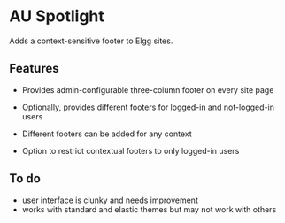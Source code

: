 AU Spotlight
============

Adds a context-sensitive footer to Elgg sites.

Features
-----------

- Provides admin-configurable three-column footer on every site page

- Optionally, provides different footers for logged-in and not-logged-in users

- Different footers can be added for any context

- Option to restrict contextual footers to only logged-in users

To do
-------

- user interface is clunky and needs improvement
- works with standard and elastic themes but may not work with others